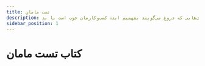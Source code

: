 ```yaml
---
title: تست مامان
description: چطور با پرسش از مشتری‌هایی که دروغ می‌گویند بفهمیم ایدۀ کسب‌وکارمان خوب است یا بد
sidebar_position: 1
---
```


# کتاب تست مامان